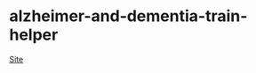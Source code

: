 # alzheimer-and-dementia-train-helper
 
 
 [Site](http://andrea-ale-sbarra.github.io/alzheimer-and-dementia-train-helper "Site")